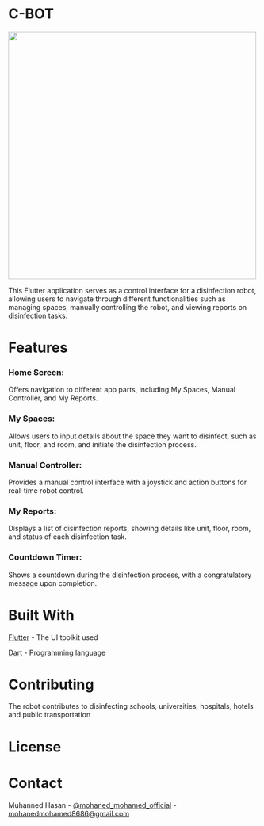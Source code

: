 # C-BOT
<div>
<img src="https://github.com/MOHANED8/C-bot/assets/79280405/88d6a6f2-28bf-4bbd-a245-7943a64dd452" width="500" hight="500"
</div>


This Flutter application serves as a control interface for a disinfection robot, allowing users to navigate through different functionalities such as managing spaces, manually controlling the robot, and viewing reports on disinfection tasks.

# Features

### Home Screen:
Offers navigation to different app parts, including My Spaces, Manual Controller, and My Reports.

### My Spaces: 
Allows users to input details about the space they want to disinfect, such as unit, floor, and room, and initiate the disinfection process.

### Manual Controller: 
Provides a manual control interface with a joystick and action buttons for real-time robot control.

### My Reports: 
Displays a list of disinfection reports, showing details like unit, floor, room, and status of each disinfection task.

### Countdown Timer: 
Shows a countdown during the disinfection process, with a congratulatory message upon completion.

# Built With

[Flutter](https://flutter.dev/) - The UI toolkit used

[Dart](https://dart.dev/) - Programming language

# Contributing

The robot contributes to disinfecting schools, universities, hospitals, hotels and public transportation

# License



# Contact

Muhanned Hasan - [@mohaned_mohamed_official](https://www.instagram.com/mohaned_mohamed_official/) - mohanedmohamed8686@gmail.com
